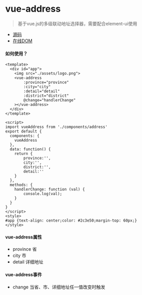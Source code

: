 # vue-address
> 基于vue.js的多级联动地址选择器，需要配合element-ui使用
* [源码](https://github.com/peng1992/vue-address/blob/master/src/components/address.vue)
* [在线DOM](https://webcodefarmer.github.io/vue-address/)

#### 如何使用？

	<template>
      <div id="app">
        <img src="./assets/logo.png">
        <vue-address
            :province="province"
            :city="city"
            :detail="detail"
            :district="district"
            @change="handlerChange"
        ></vue-address>
      </div>
    </template>

    <script>
    import vueAddress from './components/address'
    export default {
      components: {
        vueAddress
      },
      data: function() {
        return {
            province:'',
            city:'',
            district:'',
            detail:''
        }
      },
      methods: {
        handlerChange: function (val) {
            console.log(val);
        }
      }
    }
    </script>
    <style>
    #app {text-align: center;color: #2c3e50;margin-top: 60px;}
    </style>

#### vue-address属性
* province	省
* city      市
* detail    详细地址

#### vue-address事件
* change  当省、市、详细地址任一值改变时触发
